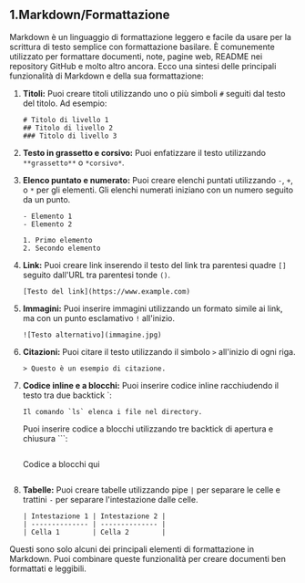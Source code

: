 <!-- @format -->

## 1.Markdown/Formattazione

Markdown è un linguaggio di formattazione leggero e facile da usare per la scrittura di testo semplice con formattazione basilare. È comunemente utilizzato per formattare documenti, note, pagine web, README nei repository GitHub e molto altro ancora. Ecco una sintesi delle principali funzionalità di Markdown e della sua formattazione:

1. **Titoli:**
   Puoi creare titoli utilizzando uno o più simboli `#` seguiti dal testo del titolo. Ad esempio:

   ```
   # Titolo di livello 1
   ## Titolo di livello 2
   ### Titolo di livello 3
   ```

2. **Testo in grassetto e corsivo:**
   Puoi enfatizzare il testo utilizzando `**grassetto**` o `*corsivo*`.

3. **Elenco puntato e numerato:**
   Puoi creare elenchi puntati utilizzando `-`, `+`, o `*` per gli elementi. Gli elenchi numerati iniziano con un numero seguito da un punto.

   ```
   - Elemento 1
   - Elemento 2

   1. Primo elemento
   2. Secondo elemento
   ```

4. **Link:**
   Puoi creare link inserendo il testo del link tra parentesi quadre `[]` seguito dall'URL tra parentesi tonde `()`.

   ```
   [Testo del link](https://www.example.com)
   ```

5. **Immagini:**
   Puoi inserire immagini utilizzando un formato simile ai link, ma con un punto esclamativo `!` all'inizio.

   ```
   ![Testo alternativo](immagine.jpg)
   ```

6. **Citazioni:**
   Puoi citare il testo utilizzando il simbolo `>` all'inizio di ogni riga.

   ```
   > Questo è un esempio di citazione.
   ```

7. **Codice inline e a blocchi:**
   Puoi inserire codice inline racchiudendo il testo tra due backtick \`:

   ```
   Il comando `ls` elenca i file nel directory.
   ```

   Puoi inserire codice a blocchi utilizzando tre backtick di apertura e chiusura \`\`\`:

   ```

   ```

   Codice a blocchi qui

   ```

   ```

8. **Tabelle:**
   Puoi creare tabelle utilizzando pipe `|` per separare le celle e trattini `-` per separare l'intestazione dalle celle.
   ```
   | Intestazione 1 | Intestazione 2 |
   | -------------- | -------------- |
   | Cella 1        | Cella 2        |
   ```

Questi sono solo alcuni dei principali elementi di formattazione in Markdown. Puoi combinare queste funzionalità per creare documenti ben formattati e leggibili.
